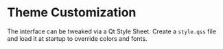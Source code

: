 # Theme Customization

The interface can be tweaked via a Qt Style Sheet.
Create a `style.qss` file and load it at startup to override colors and fonts.

